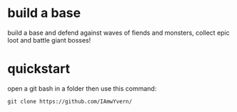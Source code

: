 # build a base
 build a base and defend against waves of fiends and monsters, collect epic loot and battle giant bosses! 
# quickstart
open a git bash in a folder then use this command:
```
git clone https://github.com/IAmwYvern/
```
